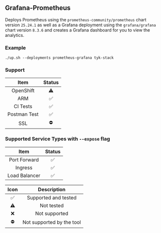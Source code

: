 ## Grafana-Prometheus
Deploys Prometheus using the `prometheus-community/prometheus` chart
version `25.24.1` as well as a Grafana deployment using the `grafana/grafana`
chart version `8.3.6` and creates a Grafana dashboard for you to view the
analytics.

### Example
```
./up.sh --deployments prometheus-grafana tyk-stack
```

### Support
|     Item     |       Status       |
|:------------:|:------------------:|
|  OpenShift   |     :warning:      |
|     ARM      | :white_check_mark: |
|   CI Tests   | :white_check_mark: |
| Postman Test | :white_check_mark: |
|     SSL      |     :no_entry:     |

### Supported Service Types with `--expose` flag
|     Item      |       Status       |
|:-------------:|:------------------:|
| Port Forward  | :white_check_mark: |
|    Ingress    | :white_check_mark: |
| Load Balancer | :white_check_mark: |

|        Icon        |        Description        |
|:------------------:|:-------------------------:|
| :white_check_mark: |   Supported and tested    |
|     :warning:      |        Not tested         |
|        :x:         |       Not supported       |
|     :no_entry:     | Not supported by the tool |
